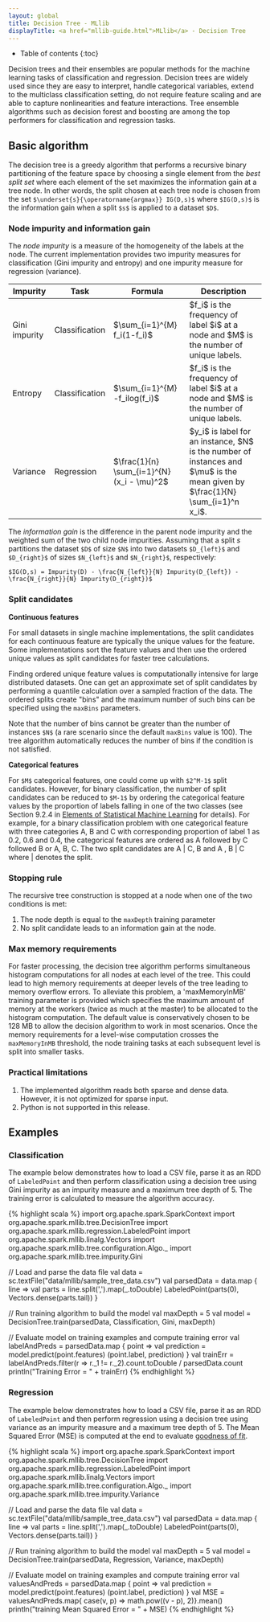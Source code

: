```yaml
---
layout: global
title: Decision Tree - MLlib
displayTitle: <a href="mllib-guide.html">MLlib</a> - Decision Tree
---
```


* Table of contents
{:toc}

Decision trees and their ensembles are popular methods for the machine learning tasks of
classification and regression. Decision trees are widely used since they are easy to interpret,
handle categorical variables, extend to the multiclass classification setting, do not require
feature scaling and are able to capture nonlinearities and feature interactions. Tree ensemble
algorithms such as decision forest and boosting are among the top performers for classification and
regression tasks.

## Basic algorithm

The decision tree is a greedy algorithm that performs a recursive binary partitioning of the feature
space by choosing a single element from the *best split set* where each element of the set maximizes
the information gain at a tree node. In other words, the split chosen at each tree node is chosen
from the set `$\underset{s}{\operatorname{argmax}} IG(D,s)$` where `$IG(D,s)$` is the information
gain when a split `$s$` is applied to a dataset `$D$`.

### Node impurity and information gain

The *node impurity* is a measure of the homogeneity of the labels at the node. The current
implementation provides two impurity measures for classification (Gini impurity and entropy) and one
impurity measure for regression (variance).

<table class="table">
  <thead>
    <tr><th>Impurity</th><th>Task</th><th>Formula</th><th>Description</th></tr>
  </thead>
  <tbody>
    <tr>
      <td>Gini impurity</td>
	  <td>Classification</td>
	  <td>$\sum_{i=1}^{M} f_i(1-f_i)$</td><td>$f_i$ is the frequency of label $i$ at a node and $M$ is the number of unique labels.</td>
    </tr>
    <tr>
      <td>Entropy</td>
	  <td>Classification</td>
	  <td>$\sum_{i=1}^{M} -f_ilog(f_i)$</td><td>$f_i$ is the frequency of label $i$ at a node and $M$ is the number of unique labels.</td>
    </tr>
    <tr>
      <td>Variance</td>
	  <td>Regression</td>
     <td>$\frac{1}{n} \sum_{i=1}^{N} (x_i - \mu)^2$</td><td>$y_i$ is label for an instance,
	  $N$ is the number of instances and $\mu$ is the mean given by $\frac{1}{N} \sum_{i=1}^n x_i$.</td>
    </tr>
  </tbody>
</table>

The *information gain* is the difference in the parent node impurity and the weighted sum of the two
child node impurities. Assuming that a split $s$ partitions the dataset `$D$` of size `$N$` into two
datasets `$D_{left}$` and `$D_{right}$` of sizes `$N_{left}$` and `$N_{right}$`, respectively:

`$IG(D,s) = Impurity(D) - \frac{N_{left}}{N} Impurity(D_{left}) - \frac{N_{right}}{N} Impurity(D_{right})$`

### Split candidates

**Continuous features**

For small datasets in single machine implementations, the split candidates for each continuous
feature are typically the unique values for the feature. Some implementations sort the feature
values and then use the ordered unique values as split candidates for faster tree calculations.

Finding ordered unique feature values is computationally intensive for large distributed
datasets. One can get an approximate set of split candidates by performing a quantile calculation
over a sampled fraction of the data. The ordered splits create "bins" and the maximum number of such
bins can be specified using the `maxBins` parameters.

Note that the number of bins cannot be greater than the number of instances `$N$` (a rare scenario
since the default `maxBins` value is 100). The tree algorithm automatically reduces the number of
bins if the condition is not satisfied.

**Categorical features**

For `$M$` categorical features, one could come up with `$2^M-1$` split candidates. However, for
binary classification, the number of split candidates can be reduced to `$M-1$` by ordering the
categorical feature values by the proportion of labels falling in one of the two classes (see
Section 9.2.4 in
[Elements of Statistical Machine Learning](http://statweb.stanford.edu/~tibs/ElemStatLearn/) for
details). For example, for a binary classification problem with one categorical feature with three
categories A, B and C with corresponding proportion of label 1 as 0.2, 0.6 and 0.4, the categorical
features are ordered as A followed by C followed B or A, B, C. The two split candidates are A \| C, B
and A , B \| C where \| denotes the split.

### Stopping rule

The recursive tree construction is stopped at a node when one of the two conditions is met:

1. The node depth is equal to the `maxDepth` training parameter
2. No split candidate leads to an information gain at the node.

### Max memory requirements

For faster processing, the decision tree algorithm performs simultaneous histogram computations for all nodes at each level of the tree. This could lead to high memory requirements at deeper levels of the tree leading to memory overflow errors. To alleviate this problem, a 'maxMemoryInMB' training parameter is provided which specifies the maximum amount of memory at the workers (twice as much at the master) to be allocated to the histogram computation. The default value is conservatively chosen to be 128 MB to allow the decision algorithm to work in most scenarios. Once the memory requirements for a level-wise computation crosses the `maxMemoryInMB` threshold, the node training tasks at each subsequent level is split into smaller tasks.

### Practical limitations

1. The implemented algorithm reads both sparse and dense data. However, it is not optimized for sparse input.
2. Python is not supported in this release.

## Examples

### Classification

The example below demonstrates how to load a CSV file, parse it as an RDD of `LabeledPoint` and then
perform classification using a decision tree using Gini impurity as an impurity measure and a
maximum tree depth of 5. The training error is calculated to measure the algorithm accuracy.

<div class="codetabs">
<div data-lang="scala">
{% highlight scala %}
import org.apache.spark.SparkContext
import org.apache.spark.mllib.tree.DecisionTree
import org.apache.spark.mllib.regression.LabeledPoint
import org.apache.spark.mllib.linalg.Vectors
import org.apache.spark.mllib.tree.configuration.Algo._
import org.apache.spark.mllib.tree.impurity.Gini

// Load and parse the data file
val data = sc.textFile("data/mllib/sample_tree_data.csv")
val parsedData = data.map { line =>
  val parts = line.split(',').map(_.toDouble)
  LabeledPoint(parts(0), Vectors.dense(parts.tail))
}

// Run training algorithm to build the model
val maxDepth = 5
val model = DecisionTree.train(parsedData, Classification, Gini, maxDepth)

// Evaluate model on training examples and compute training error
val labelAndPreds = parsedData.map { point =>
  val prediction = model.predict(point.features)
  (point.label, prediction)
}
val trainErr = labelAndPreds.filter(r => r._1 != r._2).count.toDouble / parsedData.count
println("Training Error = " + trainErr)
{% endhighlight %}
</div>
</div>

### Regression

The example below demonstrates how to load a CSV file, parse it as an RDD of `LabeledPoint` and then
perform regression using a decision tree using variance as an impurity measure and a maximum tree
depth of 5. The Mean Squared Error (MSE) is computed at the end to evaluate
[goodness of fit](http://en.wikipedia.org/wiki/Goodness_of_fit).

<div class="codetabs">
<div data-lang="scala">
{% highlight scala %}
import org.apache.spark.SparkContext
import org.apache.spark.mllib.tree.DecisionTree
import org.apache.spark.mllib.regression.LabeledPoint
import org.apache.spark.mllib.linalg.Vectors
import org.apache.spark.mllib.tree.configuration.Algo._
import org.apache.spark.mllib.tree.impurity.Variance

// Load and parse the data file
val data = sc.textFile("data/mllib/sample_tree_data.csv")
val parsedData = data.map { line =>
  val parts = line.split(',').map(_.toDouble)
  LabeledPoint(parts(0), Vectors.dense(parts.tail))
}

// Run training algorithm to build the model
val maxDepth = 5
val model = DecisionTree.train(parsedData, Regression, Variance, maxDepth)

// Evaluate model on training examples and compute training error
val valuesAndPreds = parsedData.map { point =>
  val prediction = model.predict(point.features)
  (point.label, prediction)
}
val MSE = valuesAndPreds.map{ case(v, p) => math.pow((v - p), 2)}.mean()
println("training Mean Squared Error = " + MSE)
{% endhighlight %}
</div>
</div>
